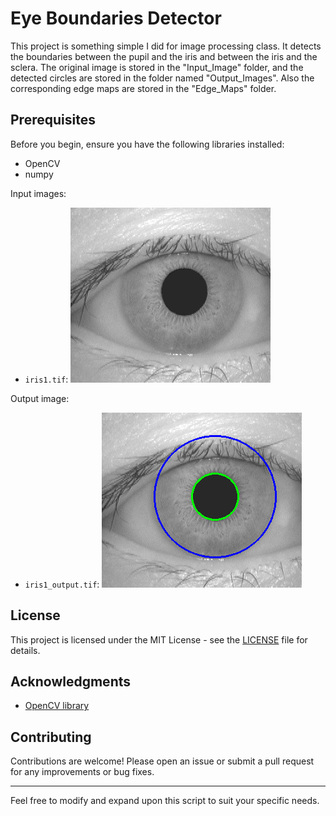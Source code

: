 # Eye Boundaries Detector

This project is something simple I did for image processing class. It detects the boundaries between the pupil and the iris and between the iris and the sclera. The original image is stored in the "Input_Image" folder, and the detected circles are stored in the folder named "Output_Images". Also the corresponding edge maps are stored in the  "Edge_Maps" folder.

## Prerequisites

Before you begin, ensure you have the following libraries installed:
- OpenCV
- numpy

Input images:

- `iris1.tif`: ![Eye 1](Input_images/iris1.tif)

Output image:

- `iris1_output.tif`: ![Eye 1 Output](Output_images/iris1_output.tif)

## License

This project is licensed under the MIT License - see the [LICENSE](LICENSE) file for details.

## Acknowledgments

- [OpenCV library](https://opencv.org/)

## Contributing

Contributions are welcome! Please open an issue or submit a pull request for any improvements or bug fixes.

---

Feel free to modify and expand upon this script to suit your specific needs.
